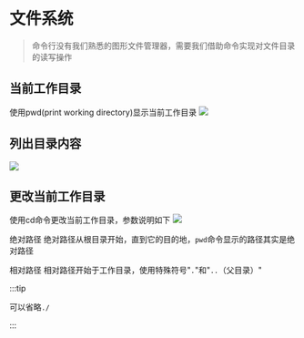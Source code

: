 # 文件系统

>命令行没有我们熟悉的图形文件管理器，需要我们借助命令实现对文件目录的读写操作

## 当前工作目录
使用pwd(print working directory)显示当前工作目录
![](/linux/5.png)

## 列出目录内容
![](/linux/6.png)
## 更改当前工作目录
使用cd命令更改当前工作目录，参数说明如下
![](/linux/7.png)

绝对路径
绝对路径从根目录开始，直到它的目的地，`pwd`命令显示的路径其实是绝对路径

相对路径
相对路径开始于工作目录，使用特殊符号"`.`"和"`..`（父目录）"

:::tip

可以省略`./`

:::
